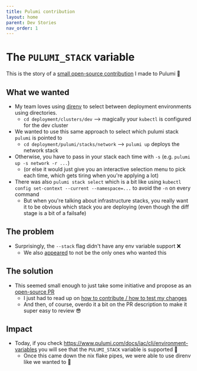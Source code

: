 ```yaml
---
title: Pulumi contribution
layout: home
parent: Dev Stories
nav_order: 1
---
```


# The `PULUMI_STACK` variable

This is the story of a [small open-source contribution](https://github.com/pulumi/pulumi/pull/18717) I made to Pulumi 🎉

## What we wanted

- My team loves using [direnv](https://direnv.net/) to select between deployment environments using directories. 
  - `cd deployment/clusters/dev` --> magically your `kubectl` is configured for the dev cluster
- We wanted to use this same approach to select which pulumi stack `pulumi` is pointed to
  - `cd deployment/pulumi/stacks/network` --> `pulumi up` deploys the network stack
- Otherwise, you have to pass in your stack each time with `-s` (e.g. `pulumi up -s network -r ...`)
  - (or else it would just give you an interactive selection menu to pick each time, which gets tiring when you're applying a lot)
- There was also `pulumi stack select` which is a bit like using `kubectl config set-context --current --namespace=...` to avoid the `-n` on every command
  - But when you're talking about infrastructure stacks, you really want it to be obvious which stack you are deploying (even though the diff stage is a bit of a failsafe)

## The problem

- Surprisingly, the `--stack` flag didn't have any env variable support ❌
  - We also [appeared](https://github.com/pulumi/pulumi/issues/13550) to not be the only ones who wanted this

## The solution

- This seemed small enough to just take some initiative and propose as an [open-source PR](https://github.com/pulumi/pulumi/pull/18717)
  - I just had to read up on [how to contribute / how to test my changes](https://github.com/pulumi/pulumi/blob/master/CONTRIBUTING.md)
  - And then, of course, overdo it a bit on the PR description to make it super easy to review 😎
  
## Impact

- Today, if you check <https://www.pulumi.com/docs/iac/cli/environment-variables> you will see that the `PULUMI_STACK` variable is supported 🎉
  - Once this came down the nix flake pipes, we were able to use direnv like we wanted to 💯
